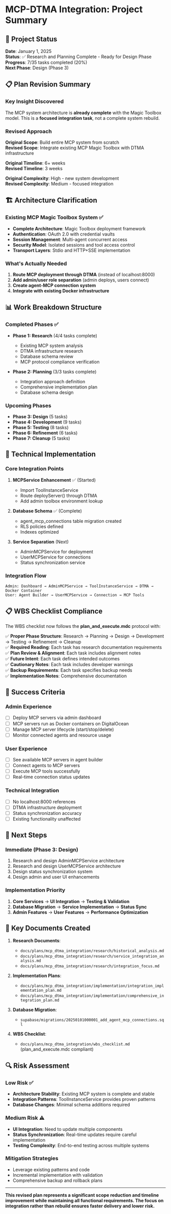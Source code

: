# MCP-DTMA Integration: Project Summary

## 🎯 **Project Status**

**Date**: January 1, 2025  
**Status**: ✅ Research and Planning Complete - Ready for Design Phase  
**Progress**: 7/35 tasks completed (20%)  
**Next Phase**: Design (Phase 3)  

## 📋 **Plan Revision Summary**

### **Key Insight Discovered**
The MCP system architecture is **already complete** with the Magic Toolbox model. This is a **focused integration task**, not a complete system rebuild.

### **Revised Approach**
**Original Scope**: Build entire MCP system from scratch  
**Revised Scope**: Integrate existing MCP Magic Toolbox with DTMA infrastructure  

**Original Timeline**: 6+ weeks  
**Revised Timeline**: 3 weeks  

**Original Complexity**: High - new system development  
**Revised Complexity**: Medium - focused integration  

## 🏗️ **Architecture Clarification**

### **Existing MCP Magic Toolbox System** ✅
- **Complete Architecture**: Magic Toolbox deployment framework
- **Authentication**: OAuth 2.0 with credential vaults
- **Session Management**: Multi-agent concurrent access
- **Security Model**: Isolated sessions and tool access control
- **Transport Layers**: Stdio and HTTP+SSE implementation

### **What's Actually Needed**
1. **Route MCP deployment through DTMA** (instead of localhost:8000)
2. **Add admin/user role separation** (admin deploys, users connect)
3. **Create agent-MCP connection system**
4. **Integrate with existing Docker infrastructure**

## 📊 **Work Breakdown Structure**

### **Completed Phases** ✅
- **Phase 1: Research** (4/4 tasks complete)
  - Existing MCP system analysis
  - DTMA infrastructure research
  - Database schema review
  - MCP protocol compliance verification

- **Phase 2: Planning** (3/3 tasks complete)
  - Integration approach definition
  - Comprehensive implementation plan
  - Database schema design

### **Upcoming Phases**
- **Phase 3: Design** (5 tasks)
- **Phase 4: Development** (9 tasks)
- **Phase 5: Testing** (8 tasks)
- **Phase 6: Refinement** (6 tasks)
- **Phase 7: Cleanup** (5 tasks)

## 🔧 **Technical Implementation**

### **Core Integration Points**
1. **MCPService Enhancement** ✅ (Started)
   - Import ToolInstanceService
   - Route deployServer() through DTMA
   - Add admin toolbox environment lookup

2. **Database Schema** ✅ (Complete)
   - agent_mcp_connections table migration created
   - RLS policies defined
   - Indexes optimized

3. **Service Separation** (Next)
   - AdminMCPService for deployment
   - UserMCPService for connections
   - Status synchronization service

### **Integration Flow**
```
Admin: Dashboard → AdminMCPService → ToolInstanceService → DTMA → Docker Container
User: Agent Builder → UserMCPService → Connection → MCP Tools
```

## 📋 **WBS Checklist Compliance**

The WBS checklist now follows the **plan_and_execute.mdc** protocol with:

✅ **Proper Phase Structure**: Research → Planning → Design → Development → Testing → Refinement → Cleanup  
✅ **Required Reading**: Each task has research documentation requirements  
✅ **Plan Review & Alignment**: Each task includes alignment notes  
✅ **Future Intent**: Each task defines intended outcomes  
✅ **Cautionary Notes**: Each task includes developer warnings  
✅ **Backup Requirements**: Each task specifies backup needs  
✅ **Implementation Notes**: Comprehensive documentation  

## 🎯 **Success Criteria**

### **Admin Experience**
- [ ] Deploy MCP servers via admin dashboard
- [ ] MCP servers run as Docker containers on DigitalOcean
- [ ] Manage MCP server lifecycle (start/stop/delete)
- [ ] Monitor connected agents and resource usage

### **User Experience**
- [ ] See available MCP servers in agent builder
- [ ] Connect agents to MCP servers
- [ ] Execute MCP tools successfully
- [ ] Real-time connection status updates

### **Technical Integration**
- [ ] No localhost:8000 references
- [ ] DTMA infrastructure deployment
- [ ] Status synchronization accuracy
- [ ] Existing functionality unaffected

## 🚀 **Next Steps**

### **Immediate (Phase 3: Design)**
1. Research and design AdminMCPService architecture
2. Research and design UserMCPService architecture
3. Design status synchronization system
4. Design admin and user UI enhancements

### **Implementation Priority**
1. **Core Services** → **UI Integration** → **Testing & Validation**
2. **Database Migration** → **Service Implementation** → **Status Sync**
3. **Admin Features** → **User Features** → **Performance Optimization**

## 📝 **Key Documents Created**

1. **Research Documents**:
   - `docs/plans/mcp_dtma_integration/research/historical_analysis.md`
   - `docs/plans/mcp_dtma_integration/research/service_integration_analysis.md`
   - `docs/plans/mcp_dtma_integration/research/integration_focus.md`

2. **Implementation Plans**:
   - `docs/plans/mcp_dtma_integration/implementation/integration_implementation_plan.md`
   - `docs/plans/mcp_dtma_integration/implementation/comprehensive_integration_plan.md`

3. **Database Migration**:
   - `supabase/migrations/20250101000001_add_agent_mcp_connections.sql`

4. **WBS Checklist**:
   - `docs/plans/mcp_dtma_integration/wbs_checklist.md` (plan_and_execute.mdc compliant)

## 🔍 **Risk Assessment**

### **Low Risk** ✅
- **Architecture Stability**: Existing MCP system is complete and stable
- **Integration Patterns**: ToolInstanceService provides proven patterns
- **Database Changes**: Minimal schema additions required

### **Medium Risk** ⚠️
- **UI Integration**: Need to update multiple components
- **Status Synchronization**: Real-time updates require careful implementation
- **Testing Complexity**: End-to-end testing across multiple systems

### **Mitigation Strategies**
- Leverage existing patterns and code
- Incremental implementation with validation
- Comprehensive backup and rollback plans

---

**This revised plan represents a significant scope reduction and timeline improvement while maintaining all functional requirements. The focus on integration rather than rebuild ensures faster delivery and lower risk.** 